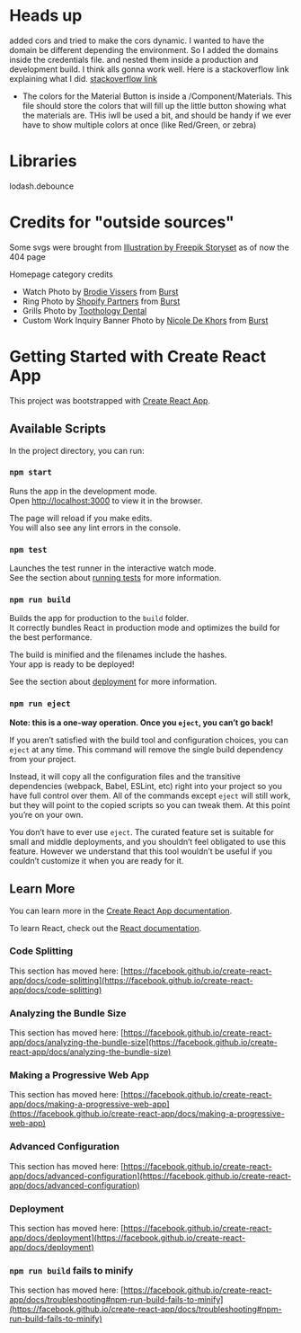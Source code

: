 # Heads up
added cors and tried to make the cors dynamic. I wanted to have the domain be different depending the environment. So I added the domains inside the credentials file. and nested them inside a production and development build. I think alls gonna work well. Here is a stackoverflow link explaining what I did. [stackoverflow link](https://stackoverflow.com/questions/49985642/rails-5-1-cors-how-to-set-different-origins-for-different-environments)


* The colors for the Material Button is inside a /Component/Materials. This file should store the colors that will fill up the little button showing what the materials are. THis iwll be used a bit, and should be handy if we ever have to show multiple colors at once (like Red/Green, or zebra)



# Libraries
lodash.debounce


# Credits for "outside sources"
Some svgs were brought from  <a href="https://storyset.com/web">Illustration by Freepik Storyset</a> as of now the 404 page

Homepage category credits

* Watch Photo by <a href="https://burst.shopify.com/@thenomadbrodie?utm_campaign=photo_credit&amp;utm_content=Free+Tying+Up+Boot+Laces+Photo+%E2%80%94+High+Res+Pictures&amp;utm_medium=referral&amp;utm_source=credit">Brodie Vissers</a> from <a href="https://burst.shopify.com/tie?utm_campaign=photo_credit&amp;utm_content=Free+Tying+Up+Boot+Laces+Photo+%E2%80%94+High+Res+Pictures&amp;utm_medium=referral&amp;utm_source=credit">Burst</a>
* Ring Photo by <a href="https://burst.shopify.com/@shopifypartners?utm_campaign=photo_credit&amp;utm_content=Free+Stock+Photo+of+Fist+With+Pride+Ring+%E2%80%94+HD+Images&amp;utm_medium=referral&amp;utm_source=credit">Shopify Partners</a> from <a href="https://burst.shopify.com/ring?utm_campaign=photo_credit&amp;utm_content=Free+Stock+Photo+of+Fist+With+Pride+Ring+%E2%80%94+HD+Images&amp;utm_medium=referral&amp;utm_source=credit">Burst</a>
* Grills Photo by  <a href="https://www.toothologydental.com/grills-history/"> Toothology Dental </a>
* Custom Work Inquiry Banner Photo by <a href="https://burst.shopify.com/@ndekhors?utm_campaign=photo_credit&amp;utm_content=Picture+of+Mens+Watch+%26+Ring+-+Free+Stock+Photo&amp;utm_medium=referral&amp;utm_source=credit">Nicole De Khors</a> from <a href="https://burst.shopify.com/watch?utm_campaign=photo_credit&amp;utm_content=Picture+of+Mens+Watch+%26+Ring+-+Free+Stock+Photo&amp;utm_medium=referral&amp;utm_source=credit">Burst</a>


# Getting Started with Create React App

This project was bootstrapped with [Create React App](https://github.com/facebook/create-react-app).

## Available Scripts

In the project directory, you can run:

### `npm start`

Runs the app in the development mode.\
Open [http://localhost:3000](http://localhost:3000) to view it in the browser.

The page will reload if you make edits.\
You will also see any lint errors in the console.

### `npm test`

Launches the test runner in the interactive watch mode.\
See the section about [running tests](https://facebook.github.io/create-react-app/docs/running-tests) for more information.

### `npm run build`

Builds the app for production to the `build` folder.\
It correctly bundles React in production mode and optimizes the build for the best performance.

The build is minified and the filenames include the hashes.\
Your app is ready to be deployed!

See the section about [deployment](https://facebook.github.io/create-react-app/docs/deployment) for more information.

### `npm run eject`

**Note: this is a one-way operation. Once you `eject`, you can’t go back!**

If you aren’t satisfied with the build tool and configuration choices, you can `eject` at any time. This command will remove the single build dependency from your project.

Instead, it will copy all the configuration files and the transitive dependencies (webpack, Babel, ESLint, etc) right into your project so you have full control over them. All of the commands except `eject` will still work, but they will point to the copied scripts so you can tweak them. At this point you’re on your own.

You don’t have to ever use `eject`. The curated feature set is suitable for small and middle deployments, and you shouldn’t feel obligated to use this feature. However we understand that this tool wouldn’t be useful if you couldn’t customize it when you are ready for it.

## Learn More

You can learn more in the [Create React App documentation](https://facebook.github.io/create-react-app/docs/getting-started).

To learn React, check out the [React documentation](https://reactjs.org/).

### Code Splitting

This section has moved here: [https://facebook.github.io/create-react-app/docs/code-splitting](https://facebook.github.io/create-react-app/docs/code-splitting)

### Analyzing the Bundle Size

This section has moved here: [https://facebook.github.io/create-react-app/docs/analyzing-the-bundle-size](https://facebook.github.io/create-react-app/docs/analyzing-the-bundle-size)

### Making a Progressive Web App

This section has moved here: [https://facebook.github.io/create-react-app/docs/making-a-progressive-web-app](https://facebook.github.io/create-react-app/docs/making-a-progressive-web-app)

### Advanced Configuration

This section has moved here: [https://facebook.github.io/create-react-app/docs/advanced-configuration](https://facebook.github.io/create-react-app/docs/advanced-configuration)

### Deployment

This section has moved here: [https://facebook.github.io/create-react-app/docs/deployment](https://facebook.github.io/create-react-app/docs/deployment)

### `npm run build` fails to minify

This section has moved here: [https://facebook.github.io/create-react-app/docs/troubleshooting#npm-run-build-fails-to-minify](https://facebook.github.io/create-react-app/docs/troubleshooting#npm-run-build-fails-to-minify)
